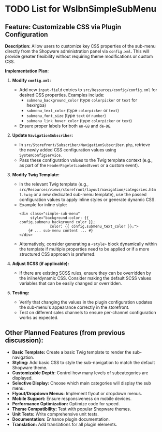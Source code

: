 # TODO List for WslbnSimpleSubMenu

## Feature: Customizable CSS via Plugin Configuration

**Description:**
Allow users to customize key CSS properties of the sub-menu directly from the Shopware administration panel via `config.xml`. This will provide greater flexibility without requiring theme modifications or custom CSS.

**Implementation Plan:**

1.  **Modify `config.xml`:**
    *   Add new `input-field` entries to `src/Resources/config/config.xml` for desired CSS properties. Examples include:
        *   `submenu_background_color` (type `colorpicker` or `text` for hex/rgba)
        *   `submenu_text_color` (type `colorpicker` or `text`)
        *   `submenu_font_size` (type `text` or `number`)
        *   `submenu_link_hover_color` (type `colorpicker` or `text`)
    *   Ensure proper labels for both `en-GB` and `de-DE`.

2.  **Update `NavigationSubscriber`:**
    *   In `src/Storefront/Subscriber/NavigationSubscriber.php`, retrieve the newly added CSS configuration values using `SystemConfigService`.
    *   Pass these configuration values to the Twig template context (e.g., as part of the `HeaderPageletLoadedEvent` or a custom event).

3.  **Modify Twig Template:**
    *   In the relevant Twig template (e.g., `src/Resources/views/storefront/layout/navigation/categories.html.twig` or a new dedicated sub-menu template), use the passed configuration values to apply inline styles or generate dynamic CSS.
    *   Example for inline style:
        ```twig
        <div class="simple-sub-menu"
             style="background-color: {{ config.submenu_background_color }};
                      color: {{ config.submenu_text_color }};">
            {# ... sub-menu content ... #}
        </div>
        ```
    *   Alternatively, consider generating a `<style>` block dynamically within the template if multiple properties need to be applied or if a more structured CSS approach is preferred.

4.  **Adjust SCSS (if applicable):**
    *   If there are existing SCSS rules, ensure they can be overridden by the inline/dynamic CSS. Consider making the default SCSS values variables that can be easily changed or overridden.

5.  **Testing:**
    *   Verify that changing the values in the plugin configuration updates the sub-menu's appearance correctly in the storefront.
    *   Test on different sales channels to ensure per-channel configuration works as expected.

## Other Planned Features (from previous discussion):

*   **Basic Template:** Create a basic Twig template to render the sub-navigation.
*   **Styling:** Add basic CSS to style the sub-navigation to match the default Shopware theme.
*   **Customizable Depth:** Control how many levels of subcategories are displayed.
*   **Selective Display:** Choose which main categories will display the sub menu.
*   **Flyout/Dropdown Menus:** Implement flyout or dropdown menus.
*   **Mobile Support:** Ensure responsiveness on mobile devices.
*   **Performance Optimization:** Optimize code for speed.
*   **Theme Compatibility:** Test with popular Shopware themes.
*   **Unit Tests:** Write comprehensive unit tests.
*   **Documentation:** Enhance plugin documentation.
*   **Translation:** Add translations for all plugin elements.
